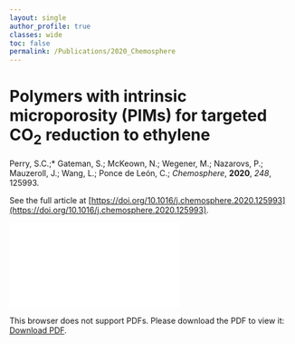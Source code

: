 ```yaml
---
layout: single
author_profile: true
classes: wide
toc: false
permalink: /Publications/2020_Chemosphere
---
```


# Polymers with intrinsic microporosity (PIMs) for targeted CO<sub>2</sub> reduction to ethylene

Perry, S.C.;* Gateman, S.; McKeown, N.; Wegener, M.; Nazarovs, P.; Mauzeroll, J.; Wang, L.; Ponce de León, C.; *Chemosphere*, **2020**, *248*, 125993. 

See the full article at [https://doi.org/10.1016/j.chemosphere.2020.125993](https://doi.org/10.1016/j.chemosphere.2020.125993).

<object data="/images/paperPDFs/Polymers with Intrinsic Microporosity (PIMs) for targeted CO2 reduction to ethylene.pdf" type="application/pdf" width="100%" height="100%">
    <embed src="/images/paperPDFs/Polymers with Intrinsic Microporosity (PIMs) for targeted CO2 reduction to ethylene.pdf">
        <p>This browser does not support PDFs. Please download the PDF to view it: <a href="/images/paperPDFs/Polymers with Intrinsic Microporosity (PIMs) for targeted CO2 reduction to ethylene.pdf">Download PDF</a>.</p>
    </embed>
</object>